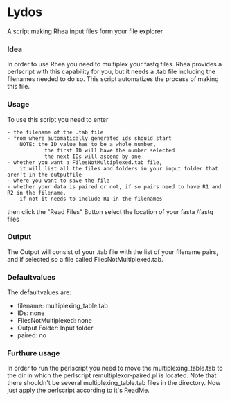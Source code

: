 # Lydos
A script making Rhea input files form your file explorer

### Idea
In order to use Rhea you need to multiplex your fastq files.
Rhea provides a perlscript with this capability for you, but it
needs a .tab file including the filenames needed 
to do so. This script automatizes the process of making this file.

### Usage
To use this script you need to enter

    - the filename of the .tab file 
    - from where automatically generated ids should start 
        NOTE: the ID value has to be a whole number,
                the first ID will have the number selected 
                the next IDs will ascend by one
    - whether you want a FilesNotMultiplexed.tab file, 
        it will list all the files and folders in your input folder that aren't in the outputfile 
    - where you want to save the file 
    - whether your data is paired or not, if so pairs need to have R1 and R2 in the filename,
        if not it needs to include R1 in the filenames 

then click the "Read Files" Button select the location of your fasta /fastq files

### Output
The Output will consist of your .tab file with the list of your filename pairs, and if selected so a file called FilesNotMultiplexed.tab.

### Defaultvalues
The defaultvalues are:

- filename:                 multiplexing_table.tab
- IDs:                      none
- FilesNotMultiplexed:      none
- Output Folder:            Input folder
- paired:                   no

### Furthure usage
In order to run the perlscript you need to move the multiplexing_table.tab to the dir in which the perlscript remultiplexor-paired.pl is located.
Note that there shouldn't be several multiplexing_table.tab files in the directory. Now just apply the perlscript according to it's  ReadMe.
